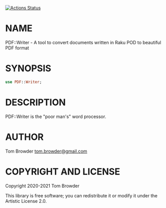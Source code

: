 [![Actions Status](https://github.com/tbrowder/PDF-Writer/workflows/test/badge.svg)](https://github.com/tbrowder/PDF-Writer/actions)

NAME
====

PDF::Writer - A tool to convert documents written in Raku POD to beautiful PDF format

SYNOPSIS
========

```raku
use PDF::Writer;
```

DESCRIPTION
===========

PDF::Writer is the "poor man's" word processor.

AUTHOR
======

Tom Browder <tom.browder@gmail.com>

COPYRIGHT AND LICENSE
=====================

Copyright 2020-2021 Tom Browder

This library is free software; you can redistribute it or modify it under the Artistic License 2.0.

